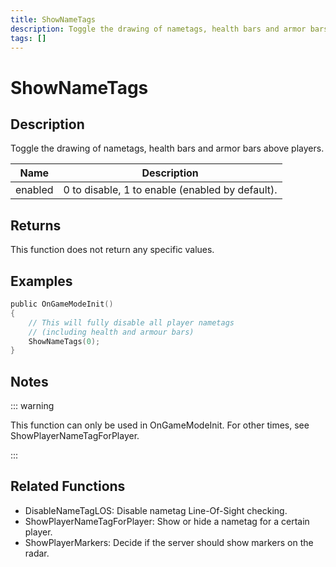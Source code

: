 ```yaml
---
title: ShowNameTags
description: Toggle the drawing of nametags, health bars and armor bars above players.
tags: []
---
```


# ShowNameTags

<TagLinks />

## Description

Toggle the drawing of nametags, health bars and armor bars above players.

| Name    | Description                                     |
| ------- | ----------------------------------------------- |
| enabled | 0 to disable, 1 to enable (enabled by default). |

## Returns

This function does not return any specific values.

## Examples

```c
public OnGameModeInit()
{
    // This will fully disable all player nametags
    // (including health and armour bars)
    ShowNameTags(0);
}
```

## Notes

::: warning

This function can only be used in OnGameModeInit. For other times, see ShowPlayerNameTagForPlayer.

:::

## Related Functions

- DisableNameTagLOS: Disable nametag Line-Of-Sight checking.
- ShowPlayerNameTagForPlayer: Show or hide a nametag for a certain player.
- ShowPlayerMarkers: Decide if the server should show markers on the radar.

